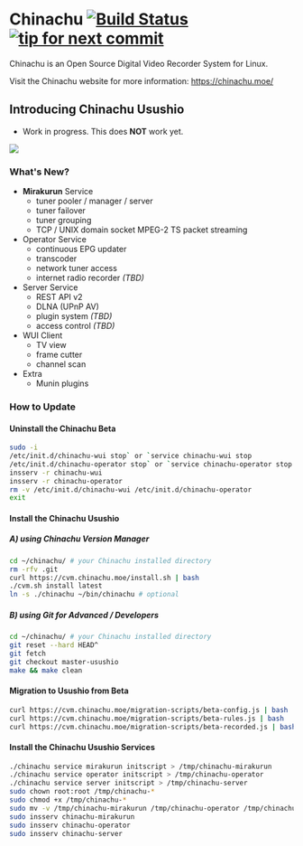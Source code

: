 Chinachu [![Build Status](https://secure.travis-ci.org/kanreisa/Chinachu.png)](http://travis-ci.org/kanreisa/Chinachu) [![tip for next commit](http://tip4commit.com/projects/689.svg)](http://tip4commit.com/projects/689)
========
Chinachu is an Open Source Digital Video Recorder System for Linux.

Visit the Chinachu website for more information: <https://chinachu.moe/>

Introducing Chinachu Usushio
----------------------------
* Work in progress. This does **NOT** work yet.

![](https://yabumi.cc/14971e96771cbbbb08a85070.png)

### What's New?
* **Mirakurun** Service
  * tuner pooler / manager / server
  * tuner failover
  * tuner grouping
  * TCP / UNIX domain socket MPEG-2 TS packet streaming
* Operator Service
  * continuous EPG updater
  * transcoder
  * network tuner access
  * internet radio recorder *(TBD)*
* Server Service
  * REST API v2
  * DLNA (UPnP AV)
  * plugin system *(TBD)*
  * access control *(TBD)*
* WUI Client
  * TV view
  * frame cutter
  * channel scan
* Extra
  * Munin plugins

### How to Update

#### Uninstall the Chinachu Beta
```sh
sudo -i
/etc/init.d/chinachu-wui stop` or `service chinachu-wui stop
/etc/init.d/chinachu-operator stop` or `service chinachu-operator stop
insserv -r chinachu-wui
insserv -r chinachu-operator
rm -v /etc/init.d/chinachu-wui /etc/init.d/chinachu-operator
exit
```

#### Install the Chinachu Usushio

##### A) using Chinachu Version Manager
```sh
cd ~/chinachu/ # your Chinachu installed directory
rm -rfv .git
curl https://cvm.chinachu.moe/install.sh | bash
./cvm.sh install latest
ln -s ./chinachu ~/bin/chinachu # optional
```

##### B) using Git for Advanced / Developers
```sh
cd ~/chinachu/ # your Chinachu installed directory
git reset --hard HEAD^
git fetch
git checkout master-usushio
make && make clean
```

#### Migration to Usushio from Beta
```sh
curl https://cvm.chinachu.moe/migration-scripts/beta-config.js | bash
curl https://cvm.chinachu.moe/migration-scripts/beta-rules.js | bash
curl https://cvm.chinachu.moe/migration-scripts/beta-recorded.js | bash
```

#### Install the Chinachu Usushio Services
```sh
./chinachu service mirakurun initscript > /tmp/chinachu-mirakurun
./chinachu service operator initscript > /tmp/chinachu-operator
./chinachu service server initscript > /tmp/chinachu-server
sudo chown root:root /tmp/chinachu-*
sudo chmod +x /tmp/chinachu-*
sudo mv -v /tmp/chinachu-mirakurun /tmp/chinachu-operator /tmp/chinachu-server /etc/init.d/
sudo insserv chinachu-mirakurun
sudo insserv chinachu-operator
sudo insserv chinachu-server
```
